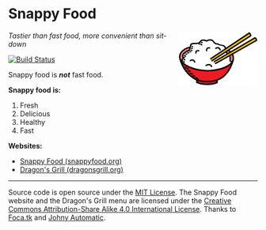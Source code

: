 # Snappy Food
<img src=https://raw.githubusercontent.com/center-key/snappyfood/master/graphics/rice-bowl.png
   align=right width=160 alt=logo>
*Tastier than fast food, more convenient than sit-down*

[![Build Status](https://travis-ci.org/center-key/snappyfood.svg)](https://travis-ci.org/center-key/snappyfood)

Snappy food is **_not_** fast food.

**Snappy food is:**
   1. Fresh
   1. Delicious
   1. Healthy
   1. Fast

**Websites:**
   * [Snappy Food (snappyfood.org)](http://snappyfood.org)
   * [Dragon's Grill (dragonsgrill.org)](http://dragonsgrill.org)

---
Source code is open source under the [MIT License](LICENSE.txt).
The Snappy Food website and the Dragon's Grill menu are licensed under the
[Creative Commons Attribution-Share Alike 4.0 International License](http://creativecommons.org/licenses/by-sa/4.0/).
Thanks to
[Foca.tk](http://www.clipartlord.com/2012/12/08/free-dragon-clip-art) and
[Johny Automatic](https://commons.wikimedia.org/wiki/File:Johnny_automatic_bowl_of_rice.svg).
